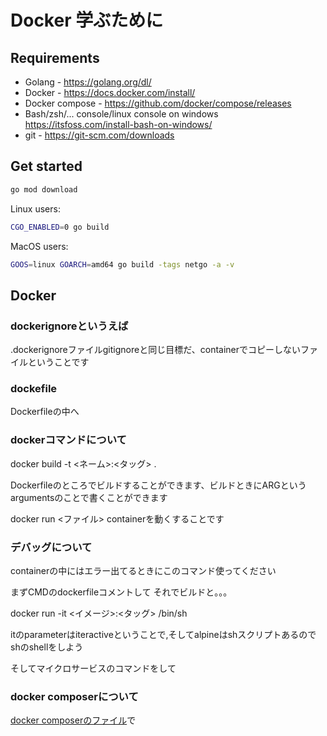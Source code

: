 # Docker 学ぶために

## Requirements

- Golang - https://golang.org/dl/
- Docker - https://docs.docker.com/install/
- Docker compose - https://github.com/docker/compose/releases
- Bash/zsh/... console/linux console on windows https://itsfoss.com/install-bash-on-windows/
- git - https://git-scm.com/downloads

## Get started

```bash
go mod download
```

Linux users:

```bash
CGO_ENABLED=0 go build
```

MacOS users:

```bash
GOOS=linux GOARCH=amd64 go build -tags netgo -a -v
```

## Docker

### dockerignoreというえば

.dockerignoreファイルgitignoreと同じ目標だ、containerでコピーしないファイルということです

### dockefile

Dockerfileの中へ

### dockerコマンドについて

docker build -t \<ネーム\>:\<タッグ\> .

Dockerfileのところでビルドすることができます、ビルドときにARGというargumentsのことで書くことができます

docker run <ファイル> containerを動くすることです

### デバッグについて

containerの中にはエラー出てるときにこのコマンド使ってください

まずCMDのdockerfileコメントして
それでビルドと。。。

docker run -it \<イメージ\>:\<タッグ\> /bin/sh

itのparameterはiteractiveということで,そしてalpineはshスクリプトあるのでshのshellをしよう

そしてマイクロサービスのコマンドをして

### docker composerについて

[docker composerのファイル](./tasks/dockercompose.md)で
